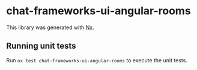 # chat-frameworks-ui-angular-rooms

This library was generated with [Nx](https://nx.dev).

## Running unit tests

Run `nx test chat-frameworks-ui-angular-rooms` to execute the unit tests.
